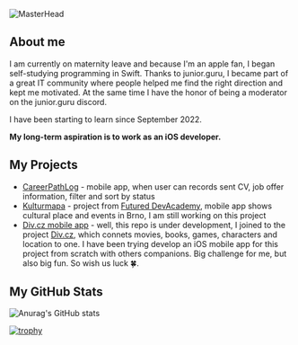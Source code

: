 ![MasterHead](https://github.com/PavlaBerankova/PavlaBerankova/assets/107038196/373d6310-4f90-471d-8fc9-f44932075353)

## About me
I am currently on maternity leave and because I'm an apple fan, I began self-studying programming in Swift. Thanks to junior.guru, I became part of a great IT community where people helped me find the right direction and kept me motivated. At the same time I have the honor of being a moderator on the junior.guru discord.

I have been starting to learn since September 2022.

**My long-term aspiration is to work as an iOS developer.**

## My Projects
- [CareerPathLog](https://github.com/PavlaBerankova/CareerPathLog) - mobile app, when user can records sent CV, job offer information, filter and sort by status
- [Kulturmapa](https://github.com/PavlaBerankova/kulturmapa/tree/develop/events) - project from [Futured DevAcademy](https://github.com/futuredapp/dev-academy-ios), mobile app shows cultural place and events in Brno, I am still working on this project
- [Div.cz mobile app](https://github.com/div-cz/div.cz_ios) - well, this repo is under development, I joined to the project [Div.cz](https://div.cz/), which connets movies, books, games, characters and location to one. I have been trying develop an iOS mobile app for this project from scratch with others companions. Big challenge for me, but also big fun. So wish us luck 🍀.
## My GitHub Stats
![Anurag's GitHub stats](https://github-readme-stats.vercel.app/api?username=PavlaBerankova&show_icons=true&theme=gruvbox)   

[![trophy](https://github-profile-trophy.vercel.app/?username=PavlaBerankova&theme=gruvbox&title=Stars,Repositories,Commits,Followers)](https://github.com/PavlaBerankova/github-profile-trophy)

